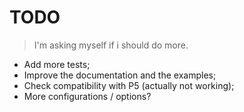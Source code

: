 # TODO

> I'm asking myself if i should do more.

- Add more tests;
- Improve the documentation and the examples;
- Check compatibility with P5 (actually not working);
- More configurations / options?
